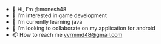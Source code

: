- 👋 Hi, I’m @monesh48
- 👀 I’m interested in game development
- 🌱 I’m currently learning java
- 💞️ I’m looking to collaborate on my application for android
- 📫 How to reach me vvrmmd48@gmail.com


<!---
monesh48/monesh48 is a ✨ special ✨ repository because its `README.md` (this file) appears on your GitHub profile.
You can click the Preview link to take a look at your changes.
--->
